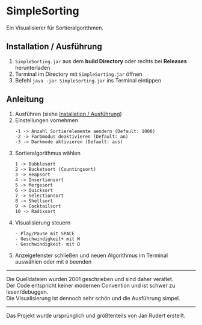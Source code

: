 # SimpleSorting
Ein Visualisierer für Sortieralgorithmen.

## Installation / Ausführung
1. `SimpleSorting.jar` aus dem **build Directory** oder rechts bei **Releases** herunterladen
2. Terminal im Directory mit `SimpleSorting.jar` öffnen
3. Befehl `java -jar SimpleSorting.jar` ins Terminal eintippen

## Anleitung
1. Ausführen (siehe [Installation / Ausführung](#Installation-/-Ausführung))
2. Einstellungen vornehmen
   ```
   -1 -> Anzahl Sortierelemente aendern (Default: 1000)
   -2 -> Farbmodus deaktivieren (Default: an)
   -3 -> Darkmode aktivieren (Default: aus)
   ```
3. Sortieralgorithmus wählen
   ```
   1 -> Bubblesort
   2 -> Bucketsort (Countingsort)
   3 -> Heapsort
   4 -> Insertionsort
   5 -> Mergesort
   6 -> Quicksort
   7 -> Selectionsort
   8 -> Shellsort
   9 -> Cocktailsort
   10 -> Radixsort
   ```
4. Visualisierung steuern
   ```
   - Play/Pause mit SPACE
   - Geschwindigkeit+ mit W
   - Geschwindigkeit- mit Q
   ```
5. Anzeigefenster schließen und neuen Algorithmus im Terminal auswählen oder mit `0` beenden
<hr>
Die Quelldateien wurden 2001 geschrieben und sind daher veraltet.<br>
Der Code entspricht keiner modernen Convention und ist schwer zu lesen/debuggen.<br>
Die Visualisierung ist dennoch sehr schön und die Ausführung simpel.
<hr>
Das Projekt wurde ursprünglich und größtenteils von Jan Rudert erstellt.

